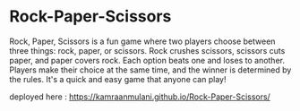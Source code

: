 # Rock-Paper-Scissors

Rock, Paper, Scissors is a fun game where two players choose between three things: rock, paper, or scissors. Rock crushes scissors, scissors cuts paper, and paper covers rock. Each option beats one and loses to another. Players make their choice at the same time, and the winner is determined by the rules. It's a quick and easy game that anyone can play!

deployed here : https://kamraanmulani.github.io/Rock-Paper-Scissors/
